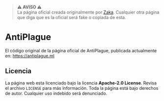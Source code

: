 > **⚠ AVISO ⚠**  
> La página oficial creada originalmente por [Zaka](https://discord.com/users/816307367011942431). Cualquier otra página que diga que es la oficial será fake o copiada de esta. 

# AntiPlague

El código original de la página oficial de AntiPlague, publicada actualmente en: https://antiplague.ml


##  Licencia

La página web esta licenciado bajo la licencia **Apache-2.0 License**. Revisa el archivo `LICENSE` para más información. Toda la página está bajo derechos de autor. Cualquier uso indebido será denunciado.
